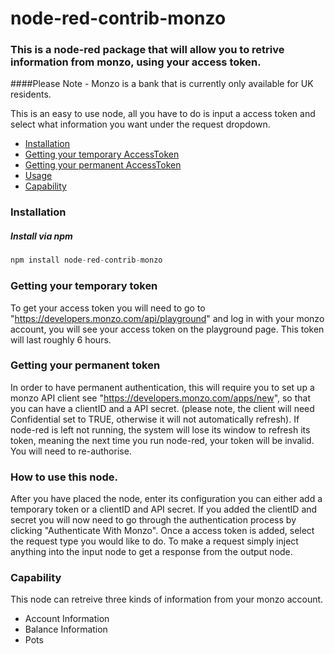 # node-red-contrib-monzo

### This is a node-red package that will allow you to retrive information from monzo, using your access token.

####Please Note - Monzo is a bank that is currently only available for UK residents.

This is an easy to use node, all you have to do is input a access token and select what information you want under the request dropdown.



- [Installation](#installation)
- [Getting your temporary AccessToken](#temptoken)
- [Getting your permanent AccessToken](#permtoken)
- [Usage](#usage)
- [Capability](#cap)


### <a name="installation"></a> Installation
##### <a name="installation-npm"></a> Install via npm
```js
npm install node-red-contrib-monzo
```

### <a name="temptoken"></a> Getting your temporary token
To get your access token you will need to go to "https://developers.monzo.com/api/playground" and log in with your monzo account, you will see your access token on the playground page. This token will last roughly 6 hours.

### <a name="permtoken"></a> Getting your permanent token
In order to have permanent authentication, this will require you to set up a monzo API client see "https://developers.monzo.com/apps/new", so that you can have a clientID and a API secret. (please note, the client will need Confidential set to TRUE, otherwise it will not automatically refresh).
If node-red is left not running, the system will lose its window to refresh its token, meaning the next time you run node-red, your token will be invalid. You will need to re-authorise.

### <a name="usage"></a> How to use this node.
After you have placed the node, enter its configuration you can either add a temporary token or a clientID and API secret. If you added the clientID and secret you will now need to go through the authentication process by clicking "Authenticate With Monzo". Once a access token is added, select the request type you would like to do. To make a request simply inject anything into the input node to get a response from the output node.

### <a name="cap"></a> Capability
This node can retreive three kinds of information from your monzo account.
- Account Information
- Balance Information
- Pots
